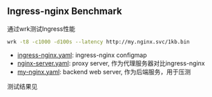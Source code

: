 ## Ingress-nginx Benchmark

通过wrk测试Ingress性能
```bash
wrk -t8 -c1000 -d100s --latency http://my.nginx.svc/1kb.bin
```

- [ingress-nginx.yaml](./ingress-nginx.yaml): ingress-nginx configmap
- [nginx-server.yaml](./nginx-server.yaml): proxy server, 作为代理服务器对比ingress-nginx
- [my-nginx.yaml](./my-nginx.yaml): backend web server, 作为后端服务，用于压测

测试结果见 